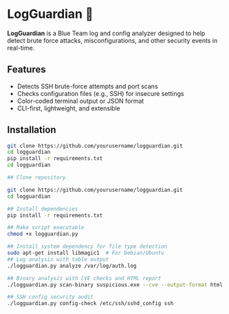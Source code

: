 # LogGuardian 🔐

**LogGuardian** is a Blue Team log and config analyzer designed to help detect brute force attacks, misconfigurations, and other security events in real-time.

## Features
- Detects SSH brute-force attempts and port scans
- Checks configuration files (e.g., SSH) for insecure settings
- Color-coded terminal output or JSON format
- CLI-first, lightweight, and extensible

## Installation

```bash
git clone https://github.com/yourusername/logguardian.git
cd logguardian
pip install -r requirements.txt
cd logguardian

## Clone repository

git clone https://github.com/yourusername/logguardian.git
cd logguardian

## Install dependencies
pip install -r requirements.txt

## Make script executable
chmod +x logguardian.py

## Install system dependency for file type detection
sudo apt-get install libmagic1  # For Debian/Ubuntu
## Log analysis with table output
./logguardian.py analyze /var/log/auth.log

## Binary analysis with CVE checks and HTML report
./logguardian.py scan-binary suspicious.exe --cve --output-format html --output-file report.html

## SSH config security audit
./logguardian.py config-check /etc/ssh/sshd_config ssh
